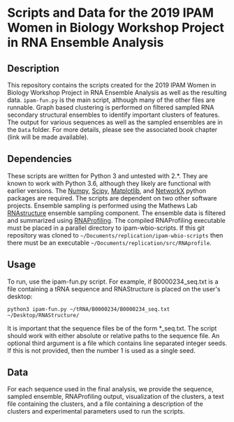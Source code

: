 
# Scripts and Data for the 2019 IPAM Women in Biology Workshop Project in RNA Ensemble Analysis

## Description

This repository contains the scripts created for the 2019 IPAM Women in Biology 
Workshop Project in RNA Ensemble Analysis as well as the resulting data. 
`ipam-fun.py` is the main script, 
although many of the other files are runnable. Graph based clustering is performed 
on filtered sampled RNA secondary structural ensembles to identify important 
clusters of features. The output for various sequences as well as the sampled 
ensembles are in the `Data` folder. For more details, please see the associated 
book chapter (link will be made available).

## Dependencies

These scripts are written for Python 3 and untested with 2.\*. They are known to 
work with Python 3.6, although they likely are functional with earlier versions. 
The [Numpy](https://numpy.org/), [Scipy](https://www.scipy.org/), 
[Matplotlib](https://matplotlib.org/), and [NetworkX](https://networkx.github.io/) 
python packages are required. The scripts are dependent on two other software 
projects. Ensemble sampling is performed using the Mathews Lab 
[RNAstructure](https://rna.urmc.rochester.edu/RNAstructure.html) ensemble 
sampling component. The ensemble data is filtered and summarized using 
[RNAProfiling](http://rnaprofiling.gatech.edu/). The compiled RNAProfiling executable 
must be placed in a parallel directory to ipam-wbio-scripts. If this git repository 
was cloned to `~/Documents/replication/ipam-wbio-scripts` then there must be an 
executable `~/Documents/replication/src/RNAprofile`.

## Usage

To run, use the ipam-fun.py script. For example, if B0000234_seq.txt is a file containing 
a tRNA sequence and RNAStructure is placed on the user's desktop:

```python3 ipam-fun.py ~/tRNA/B0000234/B0000234_seq.txt ~/Desktop/RNAStructure/```

It is important that the sequence files be of the form *\_seq.txt. The script 
should work with either absolute or relative paths to the sequence file. An optional 
third argument is a file which contains line separated integer seeds. If this is not 
provided, then the number 1 is used as a single seed.

## Data 

For each sequence used in the final analysis, we provide the sequence, 
sampled ensemble, RNAProfiling output, visualization of the clusters, a text file containing the 
clusters, and a file containing a  description of the clusters and experimental parameters used to 
run the scripts.